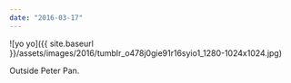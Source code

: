 ```yaml
---
date: "2016-03-17"
---
```


![yo yo]({{ site.baseurl }}/assets/images/2016/tumblr_o478j0gie91r16syio1_1280-1024x1024.jpg)

Outside Peter Pan.
